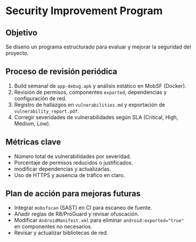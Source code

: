 # Security Improvement Program

## Objetivo
Se diseno un programa estructurado para evaluar y mejorar la seguridad del proyecto.

## Proceso de revisión periódica
1. Build semanal de `app-debug.apk` y análisis estático en MobSF (Docker).
2. Revisión de permisos, componentes `exported`, dependencias y configuración de red.
3. Registro de hallazgos en `vulnerabilities.md` y exportación de `vulnerability_report.pdf`.
4. Corregir severidades de vulnerabilidades según SLA (Critical, High, Medium, Low).

## Métricas clave
- Número total de vulnerabilidades por severidad.
- Porcentaje de permisos reducidos o justificados.
- modificar dependencias y actualizarlas.
- Uso de HTTPS y ausencia de tráfico en claro.

## Plan de acción para mejoras futuras
- Integrar `mobsfscan` (SAST) en CI para escaneo de fuente.
- Añadir reglas de R8/ProGuard y revisar ofuscación.
- Modificar `AndroidManifest.xml` para eliminar `android:exported="true"` en componentes no necesarios.
- Revisar y actualizar bibliotecas de red.
